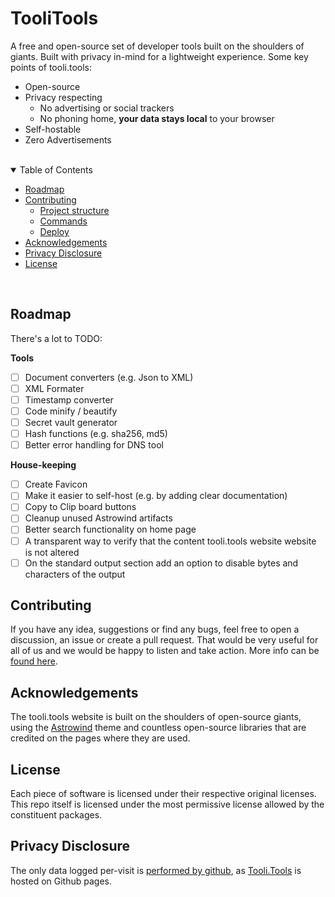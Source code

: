 # TooliTools

A free and open-source set of developer tools built on the shoulders of giants. Built with privacy in-mind for a lightweight experience. Some key points of tooli.tools:

- Open-source
- Privacy respecting
  - No advertising or social trackers
  - No phoning home, **your data stays local** to your browser
- Self-hostable
- Zero Advertisements

<br>

<details open>
<summary>Table of Contents</summary>

- [Roadmap](#roadmap)
- [Contributing](#contributing)
  - [Project structure](#project-structure)
  - [Commands](#commands)
  - [Deploy](#deploy)
- [Acknowledgements](#acknowledgements)
- [Privacy Disclosure](#privacy-disclosure)
- [License](#license)

</details>

<br>

## Roadmap

There's a lot to TODO:

**Tools**

- [ ] Document converters (e.g. Json to XML)
- [ ] XML Formater
- [ ] Timestamp converter
- [ ] Code minify / beautify
- [ ] Secret vault generator
- [ ] Hash functions (e.g. sha256, md5)
- [ ] Better error handling for DNS tool

**House-keeping**

- [ ] Create Favicon
- [ ] Make it easier to self-host (e.g. by adding clear documentation)
- [ ] Copy to Clip board buttons
- [ ] Cleanup unused Astrowind artifacts
- [ ] Better search functionality on home page
- [ ] A transparent way to verify that the content tooli.tools website website is not altered
- [ ] On the standard output section add an option to disable bytes and characters of the output

## Contributing

If you have any idea, suggestions or find any bugs, feel free to open a discussion, an issue or create a pull request. That would be very useful for all of us and we would be happy to listen and take action. More info can be [found here](CONTRIBUTING.md).

## Acknowledgements

The tooli.tools website is built on the shoulders of open-source giants, using the [Astrowind](https://github.com/onwidget/astrowind) theme and countless open-source libraries that are credited on the pages where they are used.

## License

Each piece of software is licensed under their respective original licenses. This repo itself is licensed under the most permissive license allowed by the constituent packages.

## Privacy Disclosure

The only data logged per-visit is [performed by github](https://docs.github.com/en/pages/getting-started-with-github-pages/about-github-pages#data-collection), as [Tooli.Tools](https://tooli.tools) is hosted on Github pages.

